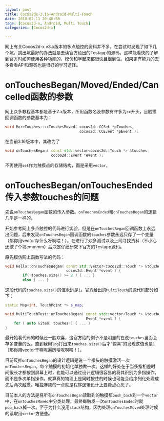 ```yaml
---
layout: post
title: Cocos2dx-3.16-Android-Multi-Touch
date: 2018-02-11 20:40:58
tags: [Cocos2d-x, Android, Multi Touch]
categories: [Cocos2d-x]

---
```


网上有关Cocos2d-x v3.x版本的多点触控的资料并不多，在尝试时发现了如下几个坑。跳出坑最好的办法就是去读官方给出的Testapp的源码，这样能看快的了解到官方时如何使用各种功能的，模仿和学起来都很快且很到位。如果更有能力的去多看看API和源码也是很好的学习途径。

# onTouchesBegan/Moved/Ended/Cancelled函数的参数

网上众多教程基本都是基于2.x版本，所用函数名及参数有许多为`cc`开头，且触摸回调函数的参数基本为：
``` c++
void MoreTouches::ccTouchesMoved( cocos2d::CCSet *pTouches,
                                  cocos2d::CCEvent *pEvent );
```
在当前3.16版本中，其改为了
``` c++
void onTouchesBegan( const std::vector<cocos2d::Touch *> &touches,
                     cocos2d::Event *event );
```
不再使用`set`作为触摸点的存储结构，而是采用`vector`。

# onTouchesBegan/onTouchesEnded传入参数touches的问题

先说`onTouchesBegan`函数的传入参数。`onTouchesEnded`和`onTouchesBegan`的逻辑几乎是一样的。

开始参考网上多点触控的代码进行实验，但是在`onTouchesBegan`回调函数上永远出问题，后来发现`onTouchesBegan`回调函数的`touches`参数永远只存了一个变量（那你用vector存什么呀啊喂！）。在进行了众多测试以及上网寻找资料（不小心还挖了个坟emmmm）后决定仔细研究下官方的Testapp源码。

原先模仿网上函数写法的代码：
``` c++
void Hello::onTouchesBegan( const std::vector<cocos2d::Touch *> &touches,
                            cocos2d::Event *event ) {
        if( touches.size() >= 2 ) { ... }
        else { ... }
```
这段代码的`touches.size()`的值永远是`1`。官方给出的`MultiTouch`的源代码部分如下：
``` c++
static Map<int, TouchPoint *> s_map;

void MultiTouchTest::onTouchesBegan( const std::vector<Touch *> &touches,
                                     Event *event ) {
    for ( auto &item: touches ) { ... }
}
```
最开始看代码的时候还一脸欢喜，这官方给的例子不是明显的在说`touches`里面会存多变量的么。直到我用`log`打出来`touches.size()`后才“惊喜”的发现这值也是`1`（那你用vector干嘛呢遍历啥呢啊喂！）。

目前反推`onTouchesBegan`的设计逻辑是说一个指头的触摸激活一次`onTouchesBegan`，每个触摸的初始化单独做一次。这样的好处在于当多指相差时间很长才都按到屏幕上时，也能可以通过设计逻辑很容易的将其识别为多指操作，而不是多次单指操作。就算真的物理上是同时按住的时候也可能会给序列化处理成先后两次触摸。唯独麻烦的一点就是程序逻辑设计上要费点心思了。

目前本人的方法是将所有`onTouchesBegan`读取到的触摸都`push_back`到一个`vector`中，在`onTouchesMoved`中分类处理，最终每触发一次`onTouchesEnded`时就`pop_back`掉一次。至于为什么没用`stack`结构，因为处理`onTouchesMoved`处理时候的读取用`vector`方便些。
